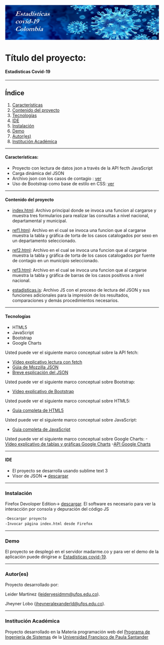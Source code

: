 ![Estadisticas](./images/blue-covid-banner.jpg)
# Título del proyecto:

#### Estadisticas Covid-19 
***
## Índice
1. [Características](#características)
2. [Contenido del proyecto](#contenido-del-proyecto)
3. [Tecnologías](#tecnologías)
4. [IDE](#ide)
5. [Instalación](#instalación)
6. [Demo](#demo)
7. [Autor(es)](#autores)
8. [Institución Académica](#institución-académica)
***

#### Características:

  - Proyecto con lectura de datos json a través de la API fecth JavaScript
  - Carga dinámica del JSON 
  - Archivo json con los casos de contagio : [ver](https://www.datos.gov.co/resource/gt2j-8ykr.json)
  - Uso de Bootstrap como base de estilo en CSS: [ver](https://getbootstrap.com/)
***
  #### Contenido del proyecto
  - [index.html](https://gitlab.com/Wolf21/estadisticascovid/-/blob/master/index.html): Archivo principal donde se invoca una funcion al cargarse y muestra tres formularios para realizar las consultas a nivel nacional, departamental y municipal.

  - [ref1.html](https://gitlab.com/Wolf21/estadisticascovid/-/blob/master/html/ref1.html): Archivo en el cual se invoca una funcion que al cargarse muestra la tabla y gráfica de torta de los casos catalogados por sexo en un departamento seleccionado.

  - [ref2.html](https://gitlab.com/Wolf21/estadisticascovid/-/blob/master/html/ref2.html): Archivo en el cual se invoca una funcion que al cargarse muestra la tabla y gráfica de torta de los casos catalogados por fuente de contagio en un municipio seleccionado.

   - [ref3.html](https://gitlab.com/Wolf21/estadisticascovid/-/blob/master/html/ref3.html): Archivo en el cual se invoca una funcion que al cargarse muestra la tabla y gráfica de barras de los casos positivos a nivel nacional.
   
  - [estadisticas.js](https://gitlab.com/Wolf21/estadisticascovid/-/blob/master/js/estadisticas.js): Archivo JS con el proceso de lectura del JSON y sus funciones adicionales para la impresión de los resultados, comparaciones y demás procedimientos necesarios.

***
#### Tecnologías

  - HTML5
  - JavaScript
  - Bootstrap
  - Google Charts

Usted puede ver el siguiente marco conceptual sobre la API fetch:

  - [Vídeo explicativo lectura con fetch](https://www.youtube.com/watch?v=DP7Hkr2ss_I)
  - [Gúia de Mozzilla JSON](https://developer.mozilla.org/es/docs/Learn/JavaScript/Objects/JSON)
  - [Breve esplicación del JSON](https://www.w3schools.com/whatis/whatis_json.asp)

Usted puede ver el siguiente marco conceptual sobre Bootstrap:
  - [Vídeo explicativo de Bootstrap](https://www.youtube.com/watch?v=59pex8k8Xr8)

Usted puede ver el siguiente marco conceptual sobre HTML5:
  - [Guia completa de HTML5](https://www.w3schools.com/html/default.asp)

Usted puede ver el siguiente marco conceptual sobre JavaScript:
  - [Guia completa de JavaScript](https://www.w3schools.com/js/default.asp)

Usted puede ver el siguiente marco conceptual sobre Google Charts:
  -[Vídeo explicativo de tablas y gráficas Google Charts](https://www.youtube.com/watch?v=QRN91T8rqW4&feature=emb_logo)
  -[API Google Charts](https://developers.google.com/chart)

  ***
#### IDE

- El proyecto se desarrolla usando sublime text 3 
- Visor de JSON ➔ [descargar](http://jsonviewer.stack.hu/)

***
### Instalación

Firefox Devoloper Edition-> [descargar](https://www.mozilla.org/es-ES/firefox/developer/).
El software es necesario para ver la interacción por consola y depuración del código JS


```sh
-Descargar proyecto
-Invocar página index.html desde Firefox 
```

***
### Demo

El proyecto se desplegó en el servidor madarme.co y para ver el demo de la aplicación puede dirigirse a: [Estadísticas covid-19](http://ufps22.madarme.co/estadistica_covid/index.html).

***
### Autor(es)
Proyecto desarrollado por: 

Leider Martinez (<leideryesidmm@ufps.edu.co>).
                          
Jheyner Lobo (<jheyneralexanderld@ufps.edu.co>).

***
### Institución Académica   
Proyecto desarrollado en la Materia programación web del  [Programa de Ingeniería de Sistemas] de la [Universidad Francisco de Paula Santander]


   [Programa de Ingeniería de Sistemas]:<https://ingsistemas.cloud.ufps.edu.co/>
   [Universidad Francisco de Paula Santander]:<https://ww2.ufps.edu.co/>
